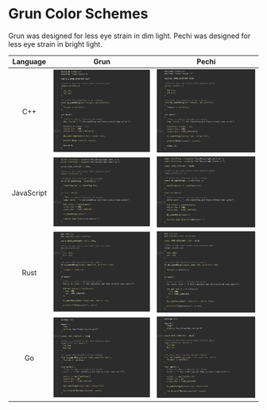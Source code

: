 # Grun Color Schemes
Grun was designed for less eye strain in dim light.
Pechi was designed for less eye strain in bright light.

Language                   |  Grun                     |  Pechi
:-------------------------:|:-------------------------:|:-------------------------:
C++                        | ![](Example_CPP.png)      |  ![](Example_CPP.png)
JavaScript                 | ![](Example_JS.png)       |  ![](Example_JS.png)
Rust                       | ![](Example_RUST.png)     |  ![](Example_RUST.png)
Go                         | ![](Example_GO.png)       |  ![](Example_GO.png)
